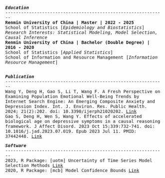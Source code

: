 <samp>
  <b><i>Education</i></b> </br>
  -------------------------------------------------------------</br>
  <b>Renmin University of China | Master | 2022 - 2025 </b></br>
  School of Statistics [<i>Epidemiology and Biostatistics</i>] </br>
  <i>Research Interests: Statistical Modeling, Model Selection, Causal Inference</i> </br>
  <b>Renmin University of China | Bachelor (Double Degree) | 2016 - 2020 </b></br>
  School of Statistics [<i>Applied Statistics</i>] </br>
  School of Information and Resource Management [<i>Information Resource Management</i>] </br>
  </br>

  <b><i>Publication</i></b> </br>
  -------------------------------------------------------------</br>
  Wang Y, Deng H, Gao S, Li T, Wang F. A Fresh Perspective on Examining Population Emotional Well-Being Trends by Internet Search Engine: An Emerging Composite Anxiety and Depression Index. Int. J. Environ. Res. Public Health. 2024; 21(2):202. doi: 10.3390/ijerph21020202. <a href="https://www.mdpi.com/1660-4601/21/2/202">Link</a>
  </br>
  Gao S, Deng H, Wen S, Wang Y. Effects of accelerated biological age on depressive symptoms in a causal reasoning framework. J Affect Disord. 2023 Oct 15;339:732-741. doi: 10.1016/j.jad.2023.07.019. Epub 2023 Jul 11. PMID: 37442448. <a href="https://www.sciencedirect.com/science/article/pii/S0165032723008558">Link</a>
  </br>
  
  <b><i>Software</i></b> </br>
  -------------------------------------------------------------</br>
  2023, R Package: [uotm] Uncertainty of Time Series Model Selection Methods <a href="https://cran.r-project.org/web/packages/uotm/index.html">Link</a> </br>
  2020, R Package: [mcb] Model Confidence Bounds <a href="https://cran.r-project.org/web/packages/mcb/index.html">Link</a> </br>
  </br>
